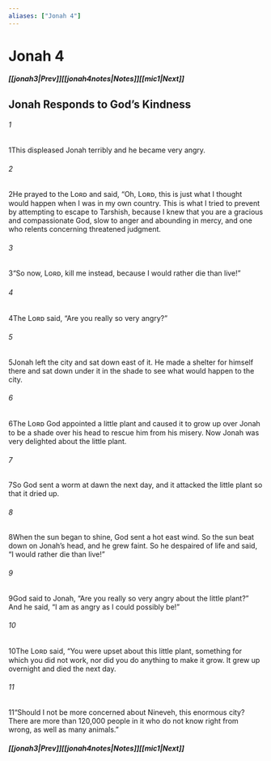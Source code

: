 ```yaml
---
aliases: ["Jonah 4"]
---
```

# Jonah 4
##### <span class=arrow-left></span>[[jonah3|Prev]]<span class=navigation-separator></span>[[jonah4notes|Notes]]<span class=navigation-separator></span>[[mic1|Next]]<span class=arrow-right></span>
## Jonah Responds to God’s Kindness
###### 1
<span class=verse-first>1</span>This displeased Jonah terribly and he became very angry.
###### 2
<span class=verse-body>2</span>He prayed to the Lᴏʀᴅ and said, “Oh, Lᴏʀᴅ, this is just what I thought would happen when I was in my own country. This is what I tried to prevent by attempting to escape to Tarshish, because I knew that you are a gracious and compassionate God, slow to anger and abounding in mercy, and one who relents concerning threatened judgment.
###### 3
<span class=verse-body>3</span>“So now, Lᴏʀᴅ, kill me instead, because I would rather die than live!”
###### 4
<span class=verse-body>4</span>The Lᴏʀᴅ said, “Are you really so very angry?”
<div class=paragraph-break></div>

###### 5
<span class=verse-first>5</span>Jonah left the city and sat down east of it. He made a shelter for himself there and sat down under it in the shade to see what would happen to the city.
###### 6
<span class=verse-body>6</span>The Lᴏʀᴅ God appointed a little plant and caused it to grow up over Jonah to be a shade over his head to rescue him from his misery. Now Jonah was very delighted about the little plant.
###### 7
<span class=verse-body>7</span>So God sent a worm at dawn the next day, and it attacked the little plant so that it dried up.
###### 8
<span class=verse-body>8</span>When the sun began to shine, God sent a hot east wind. So the sun beat down on Jonah’s head, and he grew faint. So he despaired of life and said, “I would rather die than live!”
<div class=paragraph-break></div>

###### 9
<span class=verse-first>9</span>God said to Jonah, “Are you really so very angry about the little plant?” And he said, “I am as angry as I could possibly be!”
###### 10
<span class=verse-body>10</span>The Lᴏʀᴅ said, “You were upset about this little plant, something for which you did not work, nor did you do anything to make it grow. It grew up overnight and died the next day.
###### 11
<span class=verse-body>11</span>“Should I not be more concerned about Nineveh, this enormous city? There are more than 120,000 people in it who do not know right from wrong, as well as many animals.”
##### <span class=arrow-left></span>[[jonah3|Prev]]<span class=navigation-separator></span>[[jonah4notes|Notes]]<span class=navigation-separator></span>[[mic1|Next]]<span class=arrow-right></span>